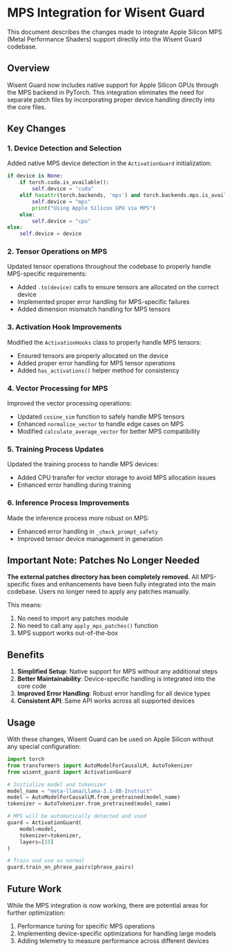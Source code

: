 # MPS Integration for Wisent Guard

This document describes the changes made to integrate Apple Silicon MPS (Metal Performance Shaders) support directly into the Wisent Guard codebase.

## Overview

Wisent Guard now includes native support for Apple Silicon GPUs through the MPS backend in PyTorch. This integration eliminates the need for separate patch files by incorporating proper device handling directly into the core files.

## Key Changes

### 1. Device Detection and Selection

Added native MPS device detection in the `ActivationGuard` initialization:

```python
if device is None:
    if torch.cuda.is_available():
        self.device = "cuda"
    elif hasattr(torch.backends, 'mps') and torch.backends.mps.is_available():
        self.device = "mps"
        print("Using Apple Silicon GPU via MPS")
    else:
        self.device = "cpu"
else:
    self.device = device
```

### 2. Tensor Operations on MPS

Updated tensor operations throughout the codebase to properly handle MPS-specific requirements:

- Added `.to(device)` calls to ensure tensors are allocated on the correct device
- Implemented proper error handling for MPS-specific failures
- Added dimension mismatch handling for MPS tensors

### 3. Activation Hook Improvements

Modified the `ActivationHooks` class to properly handle MPS tensors:

- Ensured tensors are properly allocated on the device
- Added proper error handling for MPS tensor operations
- Added `has_activations()` helper method for consistency

### 4. Vector Processing for MPS

Improved the vector processing operations:

- Updated `cosine_sim` function to safely handle MPS tensors
- Enhanced `normalize_vector` to handle edge cases on MPS
- Modified `calculate_average_vector` for better MPS compatibility

### 5. Training Process Updates

Updated the training process to handle MPS devices:

- Added CPU transfer for vector storage to avoid MPS allocation issues
- Enhanced error handling during training

### 6. Inference Process Improvements

Made the inference process more robust on MPS:

- Enhanced error handling in `_check_prompt_safety`
- Improved tensor device management in generation

## Important Note: Patches No Longer Needed

**The external patches directory has been completely removed.** All MPS-specific fixes and enhancements have been fully integrated into the main codebase. Users no longer need to apply any patches manually.

This means:
1. No need to import any patches module
2. No need to call any `apply_mps_patches()` function
3. MPS support works out-of-the-box

## Benefits

1. **Simplified Setup**: Native support for MPS without any additional steps
2. **Better Maintainability**: Device-specific handling is integrated into the core code
3. **Improved Error Handling**: Robust error handling for all device types
4. **Consistent API**: Same API works across all supported devices

## Usage

With these changes, Wisent Guard can be used on Apple Silicon without any special configuration:

```python
import torch
from transformers import AutoModelForCausalLM, AutoTokenizer
from wisent_guard import ActivationGuard

# Initialize model and tokenizer
model_name = "meta-llama/Llama-3.1-8B-Instruct"
model = AutoModelForCausalLM.from_pretrained(model_name)
tokenizer = AutoTokenizer.from_pretrained(model_name)

# MPS will be automatically detected and used
guard = ActivationGuard(
    model=model,
    tokenizer=tokenizer,
    layers=[15]
)

# Train and use as normal
guard.train_on_phrase_pairs(phrase_pairs)
```

## Future Work

While the MPS integration is now working, there are potential areas for further optimization:

1. Performance tuning for specific MPS operations
2. Implementing device-specific optimizations for handling large models
3. Adding telemetry to measure performance across different devices 